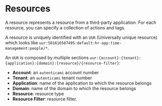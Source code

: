 # Resources

A resource represents a resource from a third-party application.
For each resource, you can specify a collection of actions and tags.

A resource is uniquely identified with an `UUR` (Universally unique resource) which looks like `uur:581616507495:default:hr-app:time-management:people/*`.

An `UUR` is composed by multiple sections `uur:{account}:{tenant}:{application}:{domain}:{resource}/{resource-filter}`:

- **Account**: an `autenticami` account number
- **Tenant**: an `autenticami` tenant number
- **Application**: name of the application to which the resource belongs
- **Domain**: name of the domain to which the resource belongs
- **Resource**: resource type
- **Resource Filter**: resource filter.
